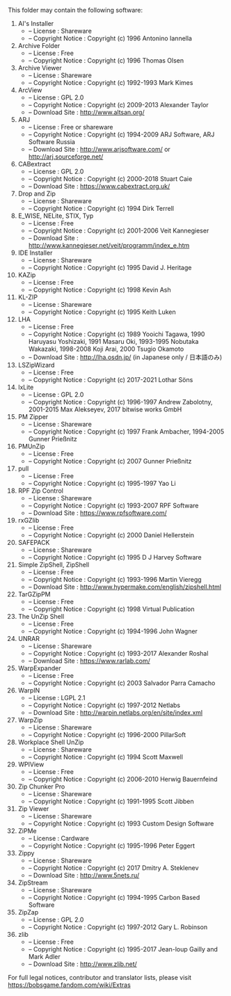 ﻿This folder may contain the following software:

1. AI's Installer
   - – License : Shareware
   - – Copyright Notice : Copyright (c) 1996 Antonino Iannella
2. Archive Folder
   - – License : Free
   - – Copyright Notice : Copyright (c) 1996 Thomas Olsen
3. Archive Viewer
   - – License : Shareware
   - – Copyright Notice : Copyright (c) 1992-1993 Mark Kimes
4. ArcView
   - – License : GPL 2.0
   - – Copyright Notice : Copyright (c) 2009-2013 Alexander Taylor
   - – Download Site : http://www.altsan.org/
5. ARJ
   - – License : Free or shareware
   - – Copyright Notice : Copyright (c) 1994-2009 ARJ Software, ARJ Software Russia
   - – Download Site : http://www.arjsoftware.com/ or http://arj.sourceforge.net/
6. CABextract
   - – License : GPL 2.0
   - – Copyright Notice : Copyright (c) 2000-2018 Stuart Caie
   - – Download Site : https://www.cabextract.org.uk/
7. Drop and Zip
   - – License : Shareware
   - – Copyright Notice : Copyright (c) 1994 Dirk Terrell
8. E_WISE, NELite, STIX, Typ
   - – License : Free
   - – Copyright Notice : Copyright (c) 2001-2006 Veit Kannegieser
   - – Download Site : http://www.kannegieser.net/veit/programm/index_e.htm
9. IDE Installer
   - – License : Shareware
   - – Copyright Notice : Copyright (c) 1995 David J. Heritage
10. KAZip
    - – License : Free
    - – Copyright Notice : Copyright (c) 1998 Kevin Ash
11. KL-ZIP
    - – License : Shareware
    - – Copyright Notice : Copyright (c) 1995 Keith Luken
12. LHA
    - – License : Free
    - – Copyright Notice : Copyright (c) 1989 Yooichi Tagawa, 1990 Haruyasu Yoshizaki, 1991 Masaru Oki, 1993-1995 Nobutaka Wakazaki, 1998-2008 Koji Arai, 2000 Tsugio Okamoto
    - – Download Site : http://lha.osdn.jp/ (in Japanese only / 日本語のみ)
13. LSZipWizard
    - – License : Free
    - – Copyright Notice : Copyright (c) 2017-2021 Lothar Söns
14. lxLite
    - – License : GPL 2.0
    - – Copyright Notice : Copyright (c) 1996-1997 Andrew Zabolotny, 2001-2015 Max Alekseyev, 2017 bitwise works GmbH
15. PM Zipper
    - – License : Shareware
    - – Copyright Notice : Copyright (c) 1997 Frank Ambacher, 1994-2005 Gunner Prießnitz
16. PMUnZip
    - – License : Free
    - – Copyright Notice : Copyright (c) 2007 Gunner Prießnitz
17. pull
    - – License : Free
    - – Copyright Notice : Copyright (c) 1995-1997 Yao Li
18. RPF Zip Control
    - – License : Shareware
    - – Copyright Notice : Copyright (c) 1993-2007 RPF Software
    - – Download Site : https://www.rpfsoftware.com/
19. rxGZlib
    - – License : Free
    - – Copyright Notice : Copyright (c) 2000 Daniel Hellerstein
20. SAFEPACK
    - – License : Shareware
    - – Copyright Notice : Copyright (c) 1995 D J Harvey Software
21. Simple ZipShell, ZipShell
    - – License : Free
    - – Copyright Notice : Copyright (c) 1993-1996 Martin Vieregg
    - – Download Site : http://www.hypermake.com/english/zipshell.html
22. TarGZipPM
    - – License : Free
    - – Copyright Notice : Copyright (c) 1998 Virtual Publication
23. The UnZip Shell
    - – License : Free
    - – Copyright Notice : Copyright (c) 1994-1996 John Wagner
24. UNRAR
    - – License : Shareware
    - – Copyright Notice : Copyright (c) 1993-2017 Alexander Roshal
    - – Download Site : https://www.rarlab.com/
25. WarpExpander
    - – License : Free
    - – Copyright Notice : Copyright (c) 2003 Salvador Parra Camacho
26. WarpIN
    - – License : LGPL 2.1
    - – Copyright Notice : Copyright (c) 1997-2012 Netlabs
    - – Download Site : http://warpin.netlabs.org/en/site/index.xml
27. WarpZip
    - – License : Shareware
    - – Copyright Notice : Copyright (c) 1996-2000 PillarSoft
28. Workplace Shell UnZip
    - – License : Shareware
    - – Copyright Notice : Copyright (c) 1994 Scott Maxwell
29. WPIView
    - – License : Free
    - – Copyright Notice : Copyright (c) 2006-2010 Herwig Bauernfeind
30. Zip Chunker Pro
    - – License : Shareware
    - – Copyright Notice : Copyright (c) 1991-1995 Scott Jibben
31. Zip Viewer
    - – License : Shareware
    - – Copyright Notice : Copyright (c) 1993 Custom Design Software
32. ZiPMe
    - – License : Cardware
    - – Copyright Notice : Copyright (c) 1995-1996 Peter Eggert
33. Zippy
    - – License : Shareware
    - – Copyright Notice : Copyright (c) 2017 Dmitry A. Steklenev
    - – Download Site : http://www.5nets.ru/
34. ZipStream
    - – License : Shareware
    - – Copyright Notice : Copyright (c) 1994-1995 Carbon Based Software
35. ZipZap
    - – License : GPL 2.0
    - – Copyright Notice : Copyright (c) 1997-2012 Gary L. Robinson
36. zlib
    - – License : Free
    - – Copyright Notice : Copyright (c) 1995-2017 Jean-loup Gailly and Mark Adler
    - – Download Site : http://www.zlib.net/

For full legal notices, contributor and translator lists, please visit https://bobsgame.fandom.com/wiki/Extras
